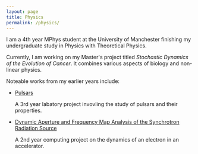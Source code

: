 ```yaml
---
layout: page
title: Physics
permalink: /physics/
---
```



I am a 4th year MPhys student at the University of Manchester finishing my undergraduate study in Physics with Theoretical Physics.

Currently, I am working on my Master's project titled *Stochastic Dynamics of the Evolution of Cancer*. It combines various aspects of biology and non-linear physics. 

Noteable works from my earlier years include:

* [Pulsars]({{site.url}}/assets/CrabPulsar.pdf)

	A 3rd year labatory project invovling the study of pulsars and their properties. 

* [Dynamic Aperture and Frequency Map Analysis of the Synchrotron Radiation Source]({{site.url}}/assets/2ndyearreport.pdf)

	A 2nd year computing project on the dynamics of an electron in an accelerator. 
